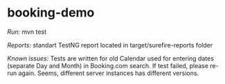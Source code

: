 # booking-demo
*Run:* mvn test

*Reports:* standart TestNG report located in target/surefire-reports folder

*Known issues:* Tests are written for old Calendar used for entering dates (separate Day and Month) in Booking.com search. If test failed, please re-run again. Seems, different server instances has different versions.
